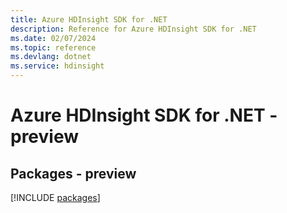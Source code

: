 ```yaml
---
title: Azure HDInsight SDK for .NET
description: Reference for Azure HDInsight SDK for .NET
ms.date: 02/07/2024
ms.topic: reference
ms.devlang: dotnet
ms.service: hdinsight
---
```

# Azure HDInsight SDK for .NET - preview
## Packages - preview
[!INCLUDE [packages](hdinsight-index.md)]